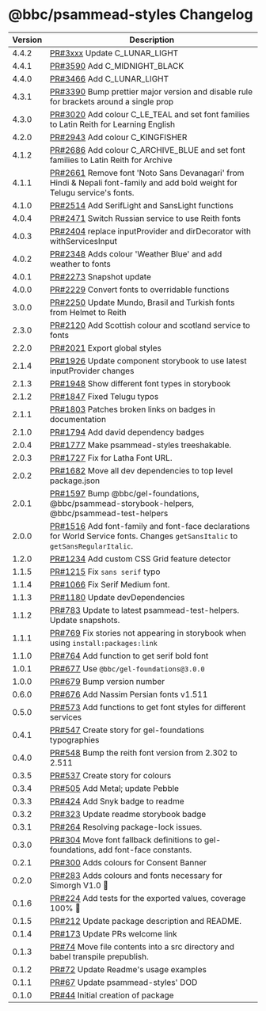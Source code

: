# @bbc/psammead-styles Changelog

<!-- prettier-ignore -->
| Version | Description |
|---------|-------------|
| 4.4.2 | [PR#3xxx](https://github.com/bbc/psammead/pull/xxxx) Update C_LUNAR_LIGHT |
| 4.4.1 | [PR#3590](https://github.com/bbc/psammead/pull/3590) Add C_MIDNIGHT_BLACK |
| 4.4.0 | [PR#3466](https://github.com/bbc/psammead/pull/3466) Add C_LUNAR_LIGHT |
| 4.3.1 | [PR#3390](https://github.com/bbc/psammead/pull/3390) Bump prettier major version and disable rule for brackets around a single prop |
| 4.3.0 | [PR#3020](https://github.com/bbc/psammead/pull/3020) Add colour C_LE_TEAL and set font families to Latin Reith for Learning English |
| 4.2.0 | [PR#2943](https://github.com/bbc/psammead/pull/2943) Add colour C_KINGFISHER |
| 4.1.2 | [PR#2686](https://github.com/bbc/psammead/pull/2686) Add colour C_ARCHIVE_BLUE and set font families to Latin Reith for Archive |
| 4.1.1 | [PR#2661](https://github.com/bbc/psammead/pull/2661) Remove font 'Noto Sans Devanagari' from Hindi & Nepali font-family and add bold weight for Telugu service's fonts. |
| 4.1.0 | [PR#2514](https://github.com/bbc/psammead/pull/2514) Add SerifLight and SansLight functions |
| 4.0.4 | [PR#2471](https://github.com/bbc/psammead/pull/2471) Switch Russian service to use Reith fonts |
| 4.0.3 | [PR#2404](https://github.com/bbc/psammead/pull/2404) replace inputProvider and dirDecorator with withServicesInput |
| 4.0.2 | [PR#2348](https://github.com/bbc/psammead/pull/2348) Adds colour 'Weather Blue' and add weather to fonts |
| 4.0.1 | [PR#2273](https://github.com/bbc/psammead/pull/2273) Snapshot update |
| 4.0.0 | [PR#2229](https://github.com/bbc/psammead/pull/2229) Convert fonts to overridable functions |
| 3.0.0 | [PR#2250](https://github.com/bbc/psammead/pull/2250) Update Mundo, Brasil and Turkish fonts from Helmet to Reith |
| 2.3.0 | [PR#2120](https://github.com/bbc/psammead/pull/2120) Add Scottish colour and scotland service to fonts |
| 2.2.0 | [PR#2021](https://github.com/bbc/psammead/pull/2021) Export global styles |
| 2.1.4 | [PR#1926](https://github.com/bbc/psammead/pull/1926) Update component storybook to use latest inputProvider changes |
| 2.1.3 | [PR#1948](https://github.com/bbc/psammead/pull/1948) Show different font types in storybook |
| 2.1.2 | [PR#1847](https://github.com/bbc/psammead/pull/1847) Fixed Telugu typos |
| 2.1.1 | [PR#1803](https://github.com/bbc/psammead/pull/1803) Patches broken links on badges in documentation |
| 2.1.0 | [PR#1794](https://github.com/bbc/psammead/pull/1794) Add david dependency badges |
| 2.0.4 | [PR#1777](https://github.com/bbc/psammead/pull/1777) Make psammead-styles treeshakable. |
| 2.0.3 | [PR#1727](https://github.com/bbc/psammead/pull/1727) Fix for Latha Font URL. |
| 2.0.2 | [PR#1682](https://github.com/bbc/psammead/pull/1682) Move all dev dependencies to top level package.json |
| 2.0.1 | [PR#1597](https://github.com/bbc/psammead/pull/1597) Bump @bbc/gel-foundations, @bbc/psammead-storybook-helpers, @bbc/psammead-test-helpers |
| 2.0.0 | [PR#1516](https://github.com/bbc/psammead/pull/1516) Add font-family and font-face declarations for World Service fonts. Changes `getSansItalic` to `getSansRegularItalic`. |
| 1.2.0 | [PR#1234](https://github.com/bbc/psammead/pull/1234) Add custom CSS Grid feature detector |
| 1.1.5 | [PR#1215](https://github.com/bbc/psammead/pull/1215) Fix `sans serif` typo |
| 1.1.4 | [PR#1066](https://github.com/bbc/psammead/pull/1066) Fix Serif Medium font. |
| 1.1.3 | [PR#1180](https://github.com/bbc/psammead/pull/1180) Update devDependencies |
| 1.1.2 | [PR#783](https://github.com/bbc/psammead/pull/783) Update to latest psammead-test-helpers. Update snapshots. |
| 1.1.1 | [PR#769](https://github.com/bbc/psammead/pull/769) Fix stories not appearing in storybook when using `install:packages:link` |
| 1.1.0   | [PR#764](https://github.com/bbc/psammead/pull/764) Add function to get serif bold font |
| 1.0.1   | [PR#677](https://github.com/bbc/psammead/pull/677) Use `@bbc/gel-foundations@3.0.0` |
| 1.0.0   | [PR#679](https://github.com/bbc/psammead/pull/679) Bump version number |
| 0.6.0   | [PR#676](https://github.com/bbc/psammead/pull/676) Add Nassim Persian fonts v1.511 |
| 0.5.0   | [PR#573](https://github.com/bbc/psammead/pull/573) Add functions to get font styles for different services |
| 0.4.1   | [PR#547](https://github.com/bbc/psammead/pull/547) Create story for gel-foundations typographies |
| 0.4.0   | [PR#548](https://github.com/bbc/psammead/pull/548) Bump the reith font version from 2.302 to 2.511 |
| 0.3.5   | [PR#537](https://github.com/bbc/psammead/pull/537) Create story for colours |
| 0.3.4   | [PR#505](https://github.com/bbc/psammead/pull/505) Add Metal; update Pebble |
| 0.3.3   | [PR#424](https://github.com/bbc/psammead/pull/424) Add Snyk badge to readme |
| 0.3.2   | [PR#323](https://github.com/BBC/psammead/pull/323) Update readme storybook badge |
| 0.3.1   | [PR#264](https://github.com/BBC/psammead/pull/319) Resolving package-lock issues. |
| 0.3.0   |  [PR#304](https://github.com/BBC-News/psammead/pull/304) Move font fallback definitions to gel-foundations, add font-face constants. |
| 0.2.1   |  [PR#300](https://github.com/BBC-News/psammead/pull/300) Adds colours for Consent Banner |
| 0.2.0   |  [PR#283](https://github.com/BBC-News/psammead/pull/283) Adds colours and fonts necessary for Simorgh V1.0 :art: |
| 0.1.6   | [PR#224](https://github.com/BBC-News/psammead/pull/224) Add tests for the exported values, coverage 100% :tada: |
| 0.1.5   | [PR#212](https://github.com/BBC-News/psammead/pull/212) Update package description and README. |
| 0.1.4   | [PR#173](https://github.com/BBC-News/psammead/pull/173) Update PRs welcome link |
| 0.1.3 | [PR#74](https://github.com/BBC-News/psammead/pull/74) Move file contents into a src directory and babel transpile prepublish. |
| 0.1.2 | [PR#72](https://github.com/BBC-News/psammead/pull/72) Update Readme's usage examples |
| 0.1.1 | [PR#67](https://github.com/BBC-News/psammead/pull/67) Update psammead-styles' DOD |
| 0.1.0 | [PR#44](https://github.com/BBC-News/psammead/pull/44) Initial creation of package |
